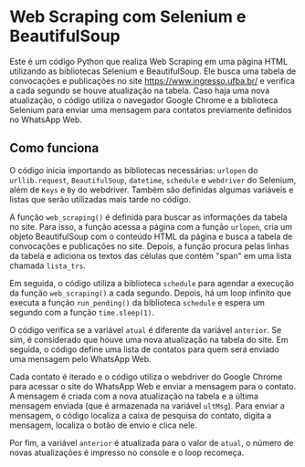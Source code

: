 <h1>Web Scraping com Selenium e BeautifulSoup</h1>
<p>Este é um código Python que realiza Web Scraping em uma página HTML utilizando as bibliotecas Selenium e BeautifulSoup. Ele busca uma tabela de convocações e publicações no site <a href="https://www.ingresso.ufba.br/">https://www.ingresso.ufba.br/</a> e verifica a cada segundo se houve atualização na tabela. Caso haja uma nova atualização, o código utiliza o navegador Google Chrome e a biblioteca Selenium para enviar uma mensagem para contatos previamente definidos no WhatsApp Web.</p>
<h2>Como funciona</h2>
<p>O código inicia importando as bibliotecas necessárias: <code>urlopen</code> do <code>urllib.request</code>, <code>BeautifulSoup</code>, <code>datetime</code>, <code>schedule</code> e <code>webdriver</code> do Selenium, além de <code>Keys</code> e <code>By</code> do webdriver. Também são definidas algumas variáveis e listas que serão utilizadas mais tarde no código.</p>
<p>A função <code>web_scraping()</code> é definida para buscar as informações da tabela no site. Para isso, a função acessa a página com a função <code>urlopen</code>, cria um objeto BeautifulSoup com o conteúdo HTML da página e busca a tabela de convocações e publicações no site. Depois, a função procura pelas linhas da tabela e adiciona os textos das células que contém "span" em uma lista chamada <code>lista_trs</code>.</p>
<p>Em seguida, o código utiliza a biblioteca <code>schedule</code> para agendar a execução da função <code>web_scraping()</code> a cada segundo. Depois, há um loop infinito que executa a função <code>run_pending()</code> da biblioteca <code>schedule</code> e espera um segundo com a função <code>time.sleep(1)</code>.</p>
<p>O código verifica se a variável <code>atual</code> é diferente da variável <code>anterior</code>. Se sim, é considerado que houve uma nova atualização na tabela do site. Em seguida, o código define uma lista de contatos para quem será enviado uma mensagem pelo WhatsApp Web.</p>
<p>Cada contato é iterado e o código utiliza o webdriver do Google Chrome para acessar o site do WhatsApp Web e enviar a mensagem para o contato. A mensagem é criada com a nova atualização na tabela e a última mensagem enviada (que é armazenada na variável <code>ultMsg</code>). Para enviar a mensagem, o código localiza a caixa de pesquisa do contato, digita a mensagem, localiza o botão de envio e clica nele.</p>
<p>Por fim, a variável <code>anterior</code> é atualizada para o valor de <code>atual</code>, o número de novas atualizações é impresso no console e o loop recomeça.</p>
